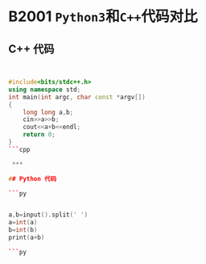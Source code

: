 # B2001 `Python3`和`C++`代码对比

## C++ 代码

```cpp


#include<bits/stdc++.h>
using namespace std;
int main(int argc, char const *argv[])
{
    long long a,b;
    cin>>a>>b;
    cout<<a+b<<endl;
    return 0;
}
```cpp

 ***

## Python 代码

```py


a,b=input().split(' ')
a=int(a)
b=int(b)
print(a+b)

```py
